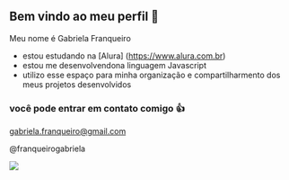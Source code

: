 ## Bem vindo ao meu perfil 🖤

Meu nome é Gabriela Franqueiro

- estou estudando na [Alura] (https://www.alura.com.br)
-  estou me desenvolvendona linguagem Javascript
-  utilizo esse espaço para minha organização e compartilharmento dos meus projetos desenvolvidos

### você pode entrar em contato comigo 👍

  gabriela.franqueiro@gmail.com
  
  @franqueirogabriela

  ![](https://media1.tenor.com/m/OYM3y_wGX3oAAAAC/sky-gray.gif)
  
